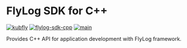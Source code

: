 # FlyLog SDK for C++

[![kubfly](https://img.shields.io/badge/group-kubfly-C8C8C8)](#) [![flylog-sdk-cpp](https://img.shields.io/badge/artifact-flylog--sdk--cpp-C8C8C8)](#) [![main](https://img.shields.io/badge/version-main-C8C8C8)](#)

Provides C++ API for application development with FlyLog framework.
